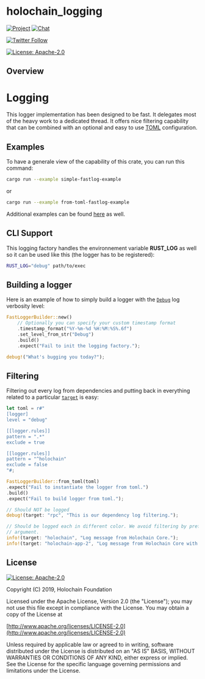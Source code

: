 # holochain_logging


[![Project](https://img.shields.io/badge/project-holochain-blue.svg?style=flat-square)](http://holochain.org/)
[![Chat](https://img.shields.io/badge/chat-chat%2eholochain%2enet-blue.svg?style=flat-square)](https://chat.holochain.net)

[![Twitter Follow](https://img.shields.io/twitter/follow/holochain.svg?style=social&label=Follow)](https://twitter.com/holochain)

[![License: Apache-2.0](https://img.shields.io/badge/License-Apache%202.0-blue.svg)](https://www.apache.org/licenses/LICENSE-2.0)

## Overview

# Logging

This logger implementation has been designed to be fast. It delegates most of the heavy work to a dedicated thread. It offers nice filtering capability that can be combined with an optional and easy to use [TOML](https://github.com/toml-lang/toml) configuration.

## Examples

To have a generale view of the capability of this crate, you can run this command:

```bash
cargo run --example simple-fastlog-example
```

or

```bash
cargo run --example from-toml-fastlog-example
```

Additional examples can be found [here](./examples) as well.

## CLI Support

This logging factory handles the environnement variable **RUST_LOG** as well so it can be used like this (the logger has to be registered):

```bash
RUST_LOG="debug" path/to/exec
```

## Building a logger

Here is an example of how to simply build a logger with the [`Debug`](https://docs.rs/log/0.4.8/log/enum.Level.html#variant.Debug) log verbosity level:

```rust
FastLoggerBuilder::new()
    // Optionally you can specify your custom timestamp format
    .timestamp_format("%Y-%m-%d %H:%M:%S%.6f")
    .set_level_from_str("Debug")
    .build()
    .expect("Fail to init the logging factory.");

debug!("What's bugging you today?");
```
## Filtering

Filtering out every log from dependencies and putting back in everything related to a particular [`target`](https://docs.rs/log/0.4.8/log/struct.Record.html#method.target) is easy:

```rust
let toml = r#"
[logger]
level = "debug"

[[logger.rules]]
pattern = ".*"
exclude = true

[[logger.rules]]
pattern = "^holochain"
exclude = false
"#;

FastLoggerBuilder::from_toml(toml)
.expect("Fail to instantiate the logger from toml.")
.build()
.expect("Fail to build logger from toml.");

// Should NOT be logged
debug!(target: "rpc", "This is our dependency log filtering.");

// Should be logged each in different color. We avoid filtering by prefixing using the 'target'
// argument.
info!(target: "holochain", "Log message from Holochain Core.");
info!(target: "holochain-app-2", "Log message from Holochain Core with instance ID 2");
```


## License
[![License: Apache-2.0](https://img.shields.io/badge/License-Apache%202.0-blue.svg)](https://www.apache.org/licenses/LICENSE-2.0)

Copyright (C) 2019, Holochain Foundation

Licensed under the Apache License, Version 2.0 (the "License");
you may not use this file except in compliance with the License.
You may obtain a copy of the License at

[http://www.apache.org/licenses/LICENSE-2.0](http://www.apache.org/licenses/LICENSE-2.0)

Unless required by applicable law or agreed to in writing, software
distributed under the License is distributed on an "AS IS" BASIS,
WITHOUT WARRANTIES OR CONDITIONS OF ANY KIND, either express or implied.
See the License for the specific language governing permissions and
limitations under the License.
